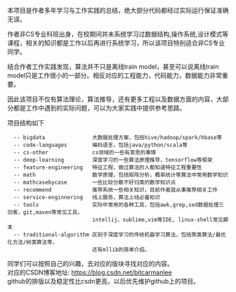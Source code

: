 本项目是作者多年学习与工作实践的总结，绝大部分代码都经过实际运行保证准确无误。  

作者非CS专业科班出身，在校期间并未系统学习过数据结构,操作系统,设计模式等课程，相关的知识都是工作以后再进行系统学习，所以该项目特别适合非CS专业同学。  

结合作者工作实践发现，算法并不只是离线train model，甚至可以说离线train model只是工作很小的一部分。相反对应的工程能力，代码能力，数据能力非常重要。  

因此该项目不仅有算法理论，算法推导，还有更多工程以及数据方面的内容，大部分都是工作中遇到的实际问题，可以为大家实践中提供参考思路。  


项目结构如下  
```
  -- bigdata               大数据处理方案，包括hive/hadoop/spark/hbase等  
  -- code-languages        编码语言，包括java/python/scala等  
  -- cs-other              cs领域的一些有意思的事情  
  -- deep-learning         深度学习的一些算法原理推导，tensorflow等框架  
  -- feature-engineering   特征工程，做过算法的人都知道特征工程重要性  
  -- math                  数学原理，包括矩阵分析，概率统计等算法中常用数学知识  
  -- mathcasebycase        一些比较分散不好归类的数学知识点  
  -- recommend             推荐系统一些相关知识，目前作者就从事推荐相关工作  
  -- service-enginnering   线上服务，算法上线必备知识  
  -- tools                 实际中常用的各种工具，包括awk,grep,sed数据处理三剑客，git,maven等常见工具，
                           intellij，sublime,vim等IDE, linux-shell常见脚本  
  -- traditional-algorithm 区别于深度学习的传统机器学习算法，包括聚类算法/最优化方法/树类算法等，
                           还有mllib的简单介绍。  
```  

同学们可以按照自己的兴趣，去对应的版块寻找对应的内容。  
对应的CSDN博客地址:  https://blog.csdn.net/bitcarmanlee  
github的排版以及稳定性比csdn更高，以后优先维护github上的项目。    

